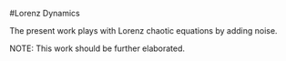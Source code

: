 #Lorenz Dynamics

The present work plays with Lorenz chaotic equations by adding noise. 

NOTE: This work should be further elaborated.
